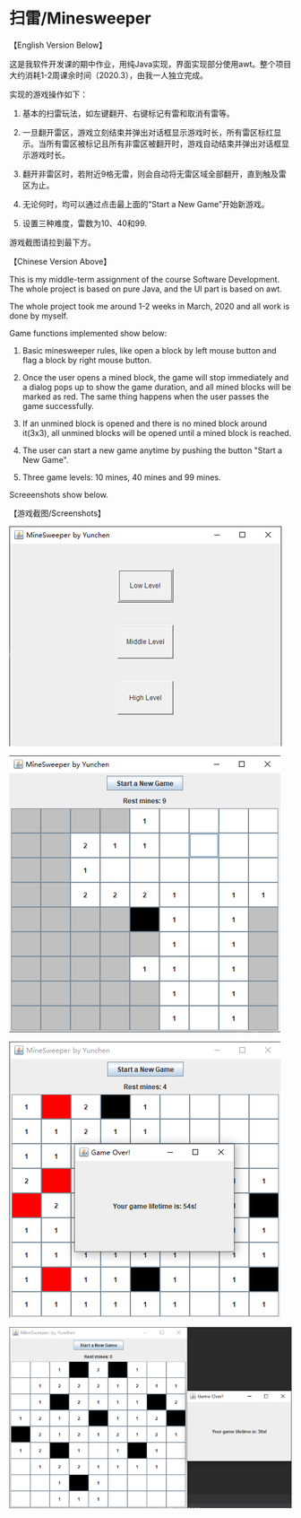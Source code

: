 # 扫雷/Minesweeper
【English Version Below】

这是我软件开发课的期中作业，用纯Java实现，界面实现部分使用awt。整个项目大约消耗1-2周课余时间（2020.3），由我一人独立完成。

实现的游戏操作如下：

1. 基本的扫雷玩法，如左键翻开、右键标记有雷和取消有雷等。

2. 一旦翻开雷区，游戏立刻结束并弹出对话框显示游戏时长，所有雷区标红显示。当所有雷区被标记且所有非雷区被翻开时，游戏自动结束并弹出对话框显示游戏时长。

3. 翻开非雷区时，若附近9格无雷，则会自动将无雷区域全部翻开，直到触及雷区为止。

4. 无论何时，均可以通过点击最上面的“Start a New Game”开始新游戏。

5. 设置三种难度，雷数为10、40和99.

游戏截图请拉到最下方。




【Chinese Version Above】

This is my middle-term assignment of the course Software Development. The whole project is based on pure Java, and the UI part is based on awt. 

The whole project took me around 1-2 weeks in March, 2020 and all work is done by myself. 

Game functions implemented show below:

1. Basic minesweeper rules, like open a block by left mouse button and flag a block by right mouse button. 

2. Once the user opens a mined block, the game will stop immediately and a dialog pops up to show the game duration, and all mined blocks will be marked as red. The same thing happens when the user passes the game successfully.

3. If an unmined block is opened and there is no mined block around it(3x3), all unmined blocks will be opened until a mined block is reached.

4. The user can start a new game anytime by pushing the button "Start a New Game".

5. Three game levels: 10 mines, 40 mines and 99 mines.

Screeenshots show below. 




【游戏截图/Screenshots】

![image](https://github.com/causeday/minesweeper/blob/main/screenshots/main.png)

![image](https://github.com/causeday/minesweeper/blob/main/screenshots/low-level.png)

![image](https://github.com/causeday/minesweeper/blob/main/screenshots/game-fail.png)

![image](https://github.com/causeday/minesweeper/blob/main/screenshots/game-success.png)

